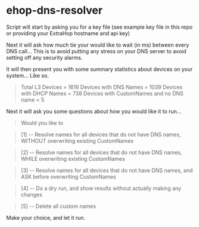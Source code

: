 # ehop-dns-resolver  

Script will start by asking you for a key file (see example key file in this repo or providing your ExtraHop hostname and api key)

Next it will ask how much tie your would like to wait (in ms) between every DNS call... This is to avoid putting any stress on your DNS server to avoid setting off any security alarms.

It will then present you with some summary statistics about devices on your system... Like so.

>Total L3 Devices = 1616
>Devices with DNS Names = 1039
>Devices with DHCP Names = 738
>Devices with CustomNames and no DNS name = 5

Next it will ask you some questions about how you would like it to run...

>Would you like to  

> [1] -- Resolve names for all devices that do not have DNS names, WITHOUT overwriting existing CustomNames  

> [2] -- Resolve names for all devices that do not have DNS names, WHILE overwriting existing CustomNames  

> [3] -- Resolve names for all devices that do not have DNS names, and ASK before overwriting CustomNames  

> [4] -- Do a dry run, and show results without actually making any changes  

> [5] -- Delete all custom names

Make your choice, and let it run.

